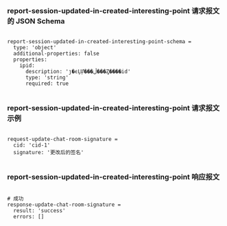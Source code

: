 ### report-session-updated-in-created-interesting-point 请求报文的 JSON Schema
<pre><code>
report-session-updated-in-created-interesting-point-schema =
  type: 'object'
  additional-properties: false
  properties:
    ipid:
      description: 'ȷ�ϵĻỰ���ڵ���Ȥ����id'
      type: 'string'
      required: true

</code></pre>

### report-session-updated-in-created-interesting-point 请求报文示例
<pre><code>
request-update-chat-room-signature =
  cid: 'cid-1'
  signature: '更改后的签名'

</code></pre>

### report-session-updated-in-created-interesting-point 响应报文
<pre><code>
# 成功
response-update-chat-room-signature =
  result: 'success'
  errors: []

</code></pre>


